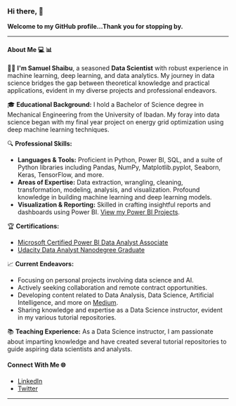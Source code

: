 ### Hi there, 👋

**Welcome to my GitHub profile...Thank you for stopping by.**

---

#### About Me 💻 📊

👨‍💼 **I'm Samuel Shaibu**, a seasoned **Data Scientist** with robust experience in machine learning, deep learning, and data analytics. My journey in data science bridges the gap between theoretical knowledge and practical applications, evident in my diverse projects and professional endeavors.

🎓 **Educational Background:** I hold a Bachelor of Science degree in Mechanical Engineering from the University of Ibadan. My foray into data science began with my final year project on energy grid optimization using deep machine learning techniques.

🔍 **Professional Skills:**
- **Languages & Tools:** Proficient in Python, Power BI, SQL, and a suite of Python libraries including Pandas, NumPy, Matplotlib.pyplot, Seaborn, Keras, TensorFlow, and more.
- **Areas of Expertise:** Data extraction, wrangling, cleaning, transformation, modeling, analysis, and visualization. Profound knowledge in building machine learning and deep learning models.
- **Visualization & Reporting:** Skilled in crafting insightful reports and dashboards using Power BI. [View my Power BI Projects](https://community.powerbi.com/t5/user/viewprofilepage/user-id/289450).

🏆 **Certifications:**
- [Microsoft Certified Power BI Data Analyst Associate](https://www.credly.com/badges/2cf1be6b-24b4-4895-a777-67b0d7b6709c?source=linked_in_profile)
- [Udacity Data Analyst Nanodegree Graduate](https://confirm.udacity.com/VNKDFEG7)

📈 **Current Endeavors:**
- Focusing on personal projects involving data science and AI.
- Actively seeking collaboration and remote contract opportunities.
- Developing content related to Data Analysis, Data Science, Artificial Intelligence, and more on [Medium](https://medium.com/@Samietex).
- Sharing knowledge and expertise as a Data Science instructor, evident in my various tutorial repositories.

📚 **Teaching Experience:** As a Data Science instructor, I am passionate about imparting knowledge and have created several tutorial repositories to guide aspiring data scientists and analysts.

#### Connect With Me 🌐

- [LinkedIn](https://www.linkedin.com/in/samuel-shaibu-a59622121/)
- [Twitter](https://twitter.com/itz_samietex)

---
